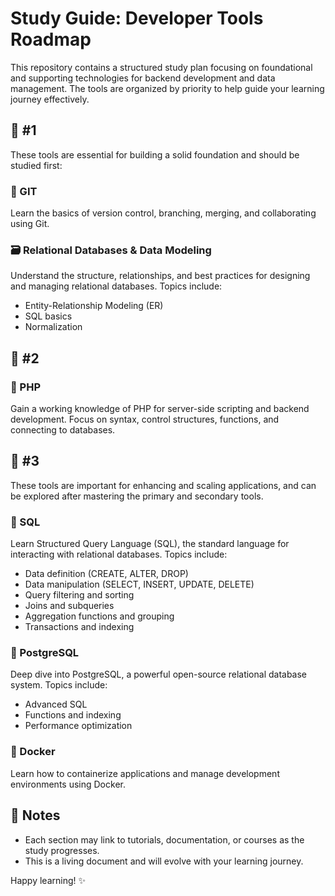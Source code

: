 # Study Guide: Developer Tools Roadmap

This repository contains a structured study plan focusing on foundational and supporting technologies for backend development and data management. The tools are organized by priority to help guide your learning journey effectively.

## 📘 #1

These tools are essential for building a solid foundation and should be studied first:

### 🔧 GIT
Learn the basics of version control, branching, merging, and collaborating using Git.

### 🗃️ Relational Databases & Data Modeling
Understand the structure, relationships, and best practices for designing and managing relational databases. Topics include:
- Entity-Relationship Modeling (ER)
- SQL basics
- Normalization

## 📙 #2

### 🐘 PHP
Gain a working knowledge of PHP for server-side scripting and backend development. Focus on syntax, control structures, functions, and connecting to databases.

## 📗 #3

These tools are important for enhancing and scaling applications, and can be explored after mastering the primary and secondary tools.

### 🧩 SQL
Learn Structured Query Language (SQL), the standard language for interacting with relational databases. Topics include:
- Data definition (CREATE, ALTER, DROP)
- Data manipulation (SELECT, INSERT, UPDATE, DELETE)
- Query filtering and sorting
- Joins and subqueries
- Aggregation functions and grouping
- Transactions and indexing

### 🐘 PostgreSQL
Deep dive into PostgreSQL, a powerful open-source relational database system. Topics include:
- Advanced SQL
- Functions and indexing
- Performance optimization

### 🐳 Docker
Learn how to containerize applications and manage development environments using Docker.

## 📌 Notes

- Each section may link to tutorials, documentation, or courses as the study progresses.
- This is a living document and will evolve with your learning journey.

Happy learning! ✨

